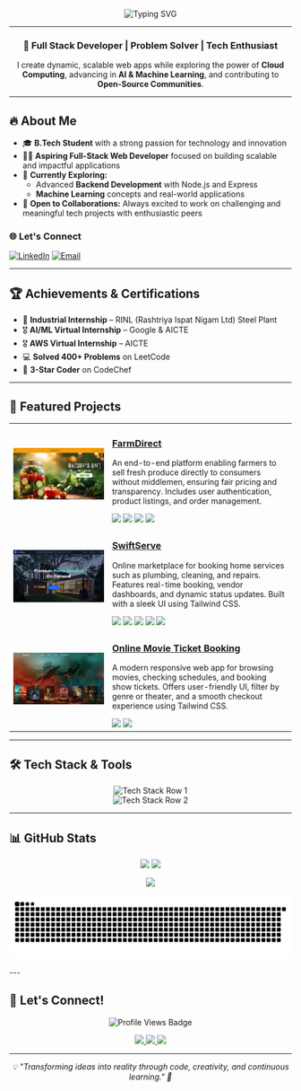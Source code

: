 <p align="center">
  <img src="https://readme-typing-svg.herokuapp.com?font=Fira+Code&size=30&pause=1000&color=61DAFB&center=true&vCenter=true&width=700&lines=Hi%2C+I'm+Devi+Sree+Prasanth+Reddy!;Full-Stack+Web+Developer+%F0%9F%9A%80;Passionate+About+AI+%26+ML+%F0%9F%92%A1" alt="Typing SVG" />
</p>

---
<h3 align="center">🚀 Full Stack Developer | Problem Solver | Tech Enthusiast</h3>
<p align="center">I create dynamic, scalable web apps while exploring the power of <b>Cloud Computing</b>, advancing in <b>AI & Machine Learning</b>, and contributing to <b>Open-Source Communities</b>.</p>


---

## 🔥 About Me

- 🎓 **B.Tech Student** with a strong passion for technology and innovation  
- 👨‍💻 **Aspiring Full-Stack Web Developer** focused on building scalable and impactful applications  
- 🧠 **Currently Exploring:**
  - Advanced **Backend Development** with Node.js and Express  
  - **Machine Learning** concepts and real-world applications  
- 🤝 **Open to Collaborations:** Always excited to work on challenging and meaningful tech projects with enthusiastic peers  

### 🌐 Let's Connect  
[![LinkedIn](https://img.shields.io/badge/LinkedIn-0077B5?style=flat-square&logo=linkedin&logoColor=white)](https://www.linkedin.com/in/b-devi-sree-prasanth-reddy-41b540256/)
[![Email](https://img.shields.io/badge/Email-D14836?style=flat-square&logo=gmail&logoColor=white)](mailto:dsp771122@gmail.com)

---

## 🏆 Achievements & Certifications

- 🏢 **Industrial Internship** – RINL (Rashtriya Ispat Nigam Ltd) Steel Plant  
- 🎖️ **AI/ML Virtual Internship** – Google & AICTE  
- 🎖️ **AWS Virtual Internship** – AICTE  
- 💻 **Solved 400+ Problems** on LeetCode  
- 🏅 **3-Star Coder** on CodeChef  

---

## 🚀 Featured Projects

<table width="100%" cellspacing="20">
  <!-- Project 1: FarmDirect -->
  <tr>
    <td width="35%" align="center">
      <a href="https://farmdirect-beta.vercel.app/">
        <img src="./farm.png" width="400" />
      </a>
    </td>
    <td width="65%">
      <h3><a href="https://github.com/DeviSreePrasanth/Farm-Direct">FarmDirect</a></h3>
      <p>An end-to-end platform enabling farmers to sell fresh produce directly to consumers without middlemen, ensuring fair pricing and transparency. Includes user authentication, product listings, and order management.</p>
      <div>
        <img src="https://img.shields.io/badge/MongoDB-47A248?style=flat-square&logo=mongodb&logoColor=white" />
        <img src="https://img.shields.io/badge/Express.js-000000?style=flat-square&logo=express&logoColor=white" />
        <img src="https://img.shields.io/badge/React-61DAFB?style=flat-square&logo=react&logoColor=black" />
        <img src="https://img.shields.io/badge/Node.js-339933?style=flat-square&logo=node.js&logoColor=white" />
      </div>
    </td>
  </tr>


  <!-- Project 3: SwiftServe -->
  <tr>
    <td width="35%" align="center">
      <a href="https://swiftserve1.vercel.app/">
        <img src="./swiftserve.png" width="400" />
      </a>
    </td>
    <td width="65%">
      <h3><a href="https://github.com/DeviSreePrasanth/User">SwiftServe</a></h3>
      <p>Online marketplace for booking home services such as plumbing, cleaning, and repairs. Features real-time booking, vendor dashboards, and dynamic status updates. Built with a sleek UI using Tailwind CSS.</p>
      <div>
        <img src="https://img.shields.io/badge/MongoDB-47A248?style=flat-square&logo=mongodb&logoColor=white" />
        <img src="https://img.shields.io/badge/Express.js-000000?style=flat-square&logo=express&logoColor=white" />
        <img src="https://img.shields.io/badge/React-61DAFB?style=flat-square&logo=react&logoColor=black" />
        <img src="https://img.shields.io/badge/Node.js-339933?style=flat-square&logo=node.js&logoColor=white" />
        <img src="https://img.shields.io/badge/Tailwind_CSS-06B6D4?style=flat-square&logo=tailwind-css&logoColor=white" />
      </div>
    </td>
  </tr>
  
  <!-- Project 5: Online Movie Ticket Booking -->
  <tr>
    <td width="35%" align="center">
      <a href="https://movie-omega-five.vercel.app/">
        <img src="./movie.png" width="400" />
      </a>
    </td>
    <td width="65%">
      <h3><a href="https://github.com/DeviSreePrasanth/Movie_Ticket_Booking">Online Movie Ticket Booking</a></h3>
      <p>A modern responsive web app for browsing movies, checking schedules, and booking show tickets. Offers user-friendly UI, filter by genre or theater, and a smooth checkout experience using Tailwind CSS.</p>
      <div>
        <img src="https://img.shields.io/badge/React-61DAFB?style=flat-square&logo=react&logoColor=black" />
        <img src="https://img.shields.io/badge/Tailwind_CSS-06B6D4?style=flat-square&logo=tailwind-css&logoColor=white" />
      </div>
    </td>
  </tr>
</table>

---

## 🛠️ Tech Stack & Tools

<p align="center">
  <!-- Row 1 -->
  <img src="https://skillicons.dev/icons?theme=dark&i=html,css,javascript,react,tailwind,nodejs,express,mongodb" alt="Tech Stack Row 1" />
  <br/>
  <!-- Row 2 -->
  <img src="https://skillicons.dev/icons?theme=dark&i=mysql,git,github,vscode,figma,postman,python,java,cpp,c" alt="Tech Stack Row 2" />
</p>

---

## 📊 GitHub Stats

<p align="center">
  <img src="https://github-readme-stats.vercel.app/api?username=DeviSreePrasanth&show_icons=true&theme=radical" height="180px"/>
  <img src="https://github-readme-streak-stats.herokuapp.com/?user=DeviSreePrasanth&theme=radical" />
</p>

<p align="center">
  <img src="https://github-readme-stats.vercel.app/api/top-langs/?username=DeviSreePrasanth&layout=compact&theme=radical" height="180px"/>
</p>

<p align="center">
  <img src="https://raw.githubusercontent.com/DeviSreePrasanth/DeviSreePrasanth/output/github-contribution-grid-snake.svg" />
</p>
---

## 🎯 Let's Connect!

<p align="center"> <img src="https://komarev.com/ghpvc/?username=DeviSreePrasanth&label=Profile%20views&color=blueviolet&style=flat-square" alt="Profile Views Badge"/> </p>
<p align="center">
  <a href="https://www.linkedin.com/in/b-devi-sree-prasanth-reddy-41b540256/">
    <img src="https://img.shields.io/badge/LinkedIn-0077B5?style=for-the-badge&logo=linkedin&logoColor=white" />
  </a>
  <a href="https://devisreeprasanth.me/">
    <img src="https://img.shields.io/badge/Portfolio-FF5722?style=for-the-badge&logo=google-chrome&logoColor=white" />
  </a>
  <a href="mailto:dsp771122@gmail.com">
    <img src="https://img.shields.io/badge/Email-D14836?style=for-the-badge&logo=gmail&logoColor=white" />
  </a>
</p>

---

<p align="center"><i>💡 "Transforming ideas into reality through code, creativity, and continuous learning." 🌟</i></p>
